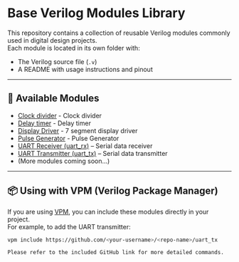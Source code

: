 # Base Verilog Modules Library

This repository contains a collection of reusable Verilog modules commonly used in digital design projects.  
Each module is located in its own folder with:
- The Verilog source file (`.v`)
- A README with usage instructions and pinout

---

## 📂 Available Modules

- [Clock divider](https://github.com/Morris-Cheng/Base-Modules/tree/main/Clock_divider_module) - Clock divider
- [Delay timer](https://github.com/Morris-Cheng/Base-Modules/tree/main/Delay_timer_module) - Delay timer
- [Display Driver](https://github.com/Morris-Cheng/Base-Modules/tree/main/Display_module) - 7 segment display driver
- [Pulse Generator](https://github.com/Morris-Cheng/Base-Modules/tree/main/Pulse_module) - Pulse Generator
- [UART Receiver (uart_rx)](https://github.com/Morris-Cheng/Base-Modules/tree/main/UART_rx_module) – Serial data receiver
- [UART Transmitter (uart_tx)](https://github.com/Morris-Cheng/Base-Modules/tree/main/UART_tx_module) – Serial data transmitter
- (More modules coming soon...)

---

## 📦 Using with VPM (Verilog Package Manager)

If you are using [VPM](https://github.com/getinstachip/vpm), you can include these modules directly in your project.  
For example, to add the UART transmitter:

```bash
vpm include https://github.com/<your-username>/<repo-name>/uart_tx

Please refer to the included GitHub link for more detailed commands.
